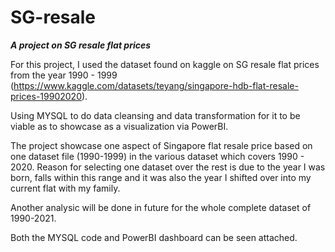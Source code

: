 # SG-resale
<em><b> A project on SG resale flat prices </b></em>

For this project, I used the dataset found on kaggle on SG resale flat prices from the year 1990 - 1999 (https://www.kaggle.com/datasets/teyang/singapore-hdb-flat-resale-prices-19902020).

Using MYSQL to do data cleansing and data transformation for it to be viable as to showcase as a visualization via PowerBI.

The project showcase one aspect of Singapore flat resale price based on one dataset file (1990-1999) in the various dataset which covers 1990 - 2020. Reason for selecting one dataset over the rest is due to the year I was born, falls within this range and it was also the year I shifted over into my current flat with my family.

Another analysic will be done in future for the whole complete dataset of 1990-2021.

Both the MYSQL code and PowerBI dashboard can be seen attached.
